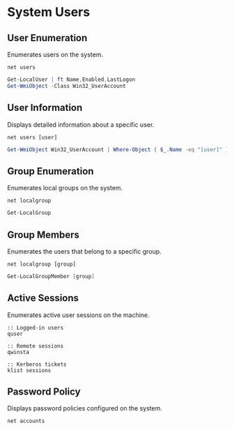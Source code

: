 # System Users

## User Enumeration

Enumerates users on the system.

```batch
net users
```

```powershell
Get-LocalUser | ft Name,Enabled,LastLogon
Get-WmiObject -Class Win32_UserAccount
```

## User Information

Displays detailed information about a specific user.

```batch
net users [user]
```

```powershell
Get-WmiObject Win32_UserAccount | Where-Object { $_.Name -eq "[user]" }
```

## Group Enumeration

Enumerates local groups on the system.

```batch
net localgroup
```

```powershell
Get-LocalGroup
```

## Group Members

Enumerates the users that belong to a specific group.

```batch
net localgroup [group]
```

```powershell
Get-LocalGroupMember [group]
```

## Active Sessions

Enumerates active user sessions on the machine.

```batch
:: Logged-in users
quser

:: Remote sessions
qwinsta

:: Kerberos tickets
klist sessions
```

## Password Policy

Displays password policies configured on the system.

```batch
net accounts
```
